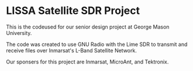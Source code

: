# LISSA Satellite SDR Project

This is the codeused for our senior design project at George Mason University.

The code was created to use GNU Radio with the Lime SDR to transmit and receive files over Inmarsat's L-Band Satellite Network.

Our sponsers for this project are Inmarsat, MicroAnt, and Tektronix.
